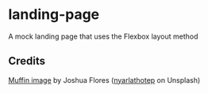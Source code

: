 # landing-page
A mock landing page that uses the Flexbox layout method

## Credits
[Muffin image](https://unsplash.com/photos/5RQffqRkmWQ) by Joshua Flores ([nyarlathotep](https://unsplash.com/@nyarlathotep) on Unsplash)

